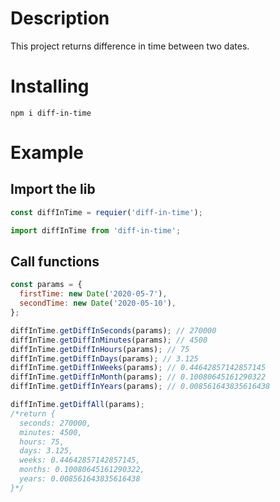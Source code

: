 # Description

This project returns difference in time between two dates.

# Installing

`npm i diff-in-time`

# Example

## Import the lib

```js
const diffInTime = requier('diff-in-time');
```

```js
import diffInTime from 'diff-in-time';
```

## Call functions

```js
const params = {
  firstTime: new Date('2020-05-7'),
  secondTime: new Date('2020-05-10'),
};

diffInTime.getDiffInSeconds(params); // 270000
diffInTime.getDiffInMinutes(params); // 4500
diffInTime.getDiffInHours(params); // 75
diffInTime.getDiffInDays(params); // 3.125
diffInTime.getDiffInWeeks(params); // 0.44642857142857145
diffInTime.getDiffInMonth(params); // 0.10080645161290322
diffInTime.getDiffInYears(params); // 0.008561643835616438

diffInTime.getDiffAll(params);
/*return {
  seconds: 270000,
  minutes: 4500,
  hours: 75,
  days: 3.125,
  weeks: 0.44642857142857145,
  months: 0.10080645161290322,
  years: 0.008561643835616438
}*/
```
